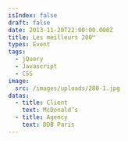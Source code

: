 ```yaml
---
isIndex: false
draft: false
date: 2013-11-20T22:00:00.000Z
title: Les meilleurs 280™
types: Event
tags:
  - jQuery
  - Javascript
  - CSS
image:
  src: /images/uploads/280-1.jpg
datas:
  - title: Client
    text: McDonald’s
  - title: Agency
    text: DDB Paris
---
```

